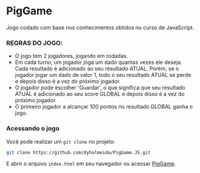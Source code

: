 # PigGame

Jogo codado com base nos conhecimentos obtidos no curso de JavaScript.

### REGRAS DO JOGO:

- O jogo tem 2 jogadores, jogando em rodadas.
- Em cada turno, um jogador joga um dado quantas vezes ele deseja. Cada resultado é adicionado ao seu resultado ATUAL. Porém, se o jogador jogar um dado de valor 1, todo o seu resultado ATUAL se perde e depois disso é a vez do próximo jogador.
- O jogador pode escolher 'Guardar', o que significa que seu resultado ATUAL é adicionado ao seu score GLOBAL e depois disso é a vez do próximo jogador.
- O primeiro jogador a alcançar 100 pontos no resultado GLOBAL ganha o jogo.

### Acessando o jogo

Você pode realizar um `git clone` no projeto:

```bash
git clone https://github.com/dyhalmeida/PigGame.JS.git
```

E abrir o arquivo `index.html` em seu navegador ou acessar [PigGame](https://dyhalmeida.github.io/PigGame.JS).